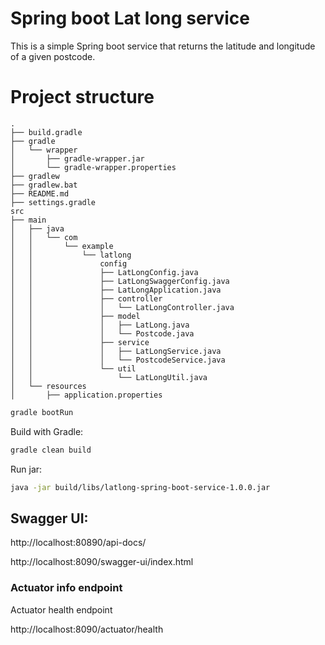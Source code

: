 # Spring boot Lat long service

This is a simple Spring boot service that returns the latitude and longitude of a given postcode.

# Project structure
```angular2html
.
├── build.gradle
├── gradle
│   └── wrapper
│       ├── gradle-wrapper.jar
│       └── gradle-wrapper.properties
├── gradlew
├── gradlew.bat
├── README.md
├── settings.gradle
src
├── main
│   ├── java
│   │   └── com
│   │       └── example
│   │           └── latlong
│   │               config
│   │               ├── LatLongConfig.java
│   │               ├── LatLongSwaggerConfig.java
│   │               ├── LatLongApplication.java
│   │               ├── controller
│   │               │   └── LatLongController.java
│   │               ├── model
│   │               │   ├── LatLong.java
│   │               │   └── Postcode.java
│   │               ├── service
│   │               │   ├── LatLongService.java
│   │               │   └── PostcodeService.java
│   │               └── util
│   │                   └── LatLongUtil.java
│   └── resources
│       ├── application.properties
```


```bash
gradle bootRun
```

Build with Gradle:

```bash
gradle clean build
```
Run jar:

```bash
java -jar build/libs/latlong-spring-boot-service-1.0.0.jar
```

## Swagger UI:

http://localhost:80890/api-docs/

http://localhost:8090/swagger-ui/index.html


### Actuator info endpoint

Actuator health endpoint

http://localhost:8090/actuator/health

